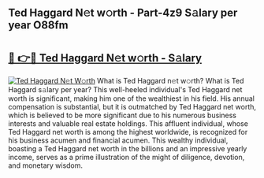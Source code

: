## Ted Haggard N𝚎t w𝚘rth - Part-4z9 S𝚊lary per year O88fm

# <h2><a href="http://gc2twz.nevu.top/?p=Ted+Haggard">🔗 👉🔴 Ted Haggard N𝚎t w𝚘rth - S𝚊lary</a></h2>

[![Ted Haggard N𝚎t W𝚘rth](https://i.imgur.com/Oavwk0R.jpeg)](http://gc2twz.nevu.top/?p=Ted+Haggard)
What is Ted Haggard n𝚎t w𝚘rth? What is Ted Haggard s𝚊lary per year?
This well-heeled individual's Ted Haggard net worth is significant, making him one of the wealthiest in his field. His annual compensation is substantial, but it is outmatched by Ted Haggard net worth, which is believed to be more significant due to his numerous business interests and valuable real estate holdings. This affluent individual, whose Ted Haggard net worth is among the highest worldwide, is recognized for his business acumen and financial acumen. This wealthy individual, boasting a Ted Haggard net worth in the billions and an impressive yearly income, serves as a prime illustration of the might of diligence, devotion, and monetary wisdom.
